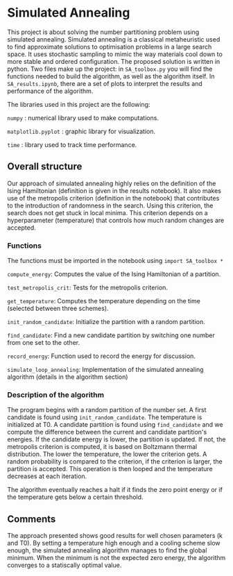 # Simulated Annealing

This project is about solving the number partitioning problem using simulated annealing. Simulated annealing is a classical metaheuristic used to find approximate solutions to optimisation problems in a large search space. It uses stochastic sampling to mimic the way materials cool down to more stable and ordered configuration.
The proposed solution is written in python.
Two files make up the project: in `SA_toolbox.py` you will find the functions needed to build the algorithm, as well as the algorithm itself. In `SA_results.ipynb`, there are a set of plots to interpret the results and performance of the algorithm.

The libraries used in this project are the following:

`numpy` : numerical library used to make computations.

`matplotlib.pyplot` : graphic library for visualization.

`time` : library used to track time performance.

## Overall structure
Our approach of simulated annealing highly relies on the definition of the Ising Hamiltonian (definition is given in the results notebook). It also makes use of the metropolis criterion (definition in the notebook) that contributes to the introduction of randomness in the search. Using this criterion, the search does not get stuck in local minima. This criterion depends on a hyperparameter (temperature) that controls how much random changes are accepted.

### Functions
The functions must be imported in the notebook using `import SA_toolbox *`

`compute_energy`: Computes the value of the Ising Hamiltonian of a partition.

`test_metropolis_crit`: Tests for the metropolis criterion.

`get_temperature`: Computes the temperature depending on the time (selected between three schemes).

`init_random_candidate`: Initialize the partition with a random partition.

`find_candidate`: Find a new candidate partition by switching one number from one set to the other.

`record_energy`: Function used to record the energy for discussion.

`simulate_loop_annealing`: Implementation of the simulated annealing algorithm (details in the algorithm section)

### Description of the algorithm
The program begins with a random partition of the number set. A first candidate is found using `init_random_candidate`. The temperature is initialized at T0. A candidate partition is found using `find_candidate` and we compute the difference between the current and candidate partition's energies. If the candidate energy is lower, the partition is updated. If not, the metropolis criterion is computed, it is based on Boltzmann thermal distribution. The lower the temperature, the lower the criterion gets. A random probability is compared to the criterion, if the criterion is larger, the partition is accepted. This operation is then looped and the temperature decreases at each iteration.

The algorithm eventually reaches a halt if it finds the zero point energy or if the temperature gets below a certain threshold.

## Comments
The approach presented shows good results for well chosen parameters (k and T0). By setting a temperature high enough and a cooling scheme slow enough, the simulated annealing algorithm manages to find the global minimum. When the minimum is not the expected zero energy, the algorithm converges to a statiscally optimal value.

